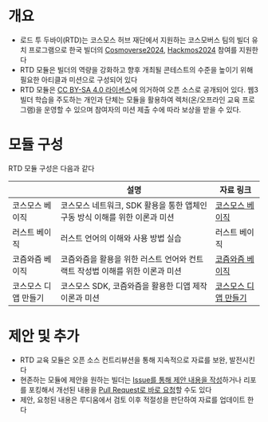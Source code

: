 # 개요

* 로드 투 두바이(RTD)는 코스모스 허브 재단에서 지원하는 코스모버스 팀의 빌더 유치 프로그램으로 한국 빌더의 [Cosmoverse2024](https://cosmoverse.org/), [Hackmos2024](https://cosmoverse.org/hackmos) 참여를 지원한다
* RTD 모듈은 빌더의 역량을 강화하고 향후 개최될 콘테스트의 수준을 높이기 위해 필요한 아티클과 미션으로 구성되어 있다
* RTD 모듈은 [CC BY-SA 4.0 라이센스](https://creativecommons.org/licenses/by-sa/4.0/deed.ko)에 의거하여 오픈 소스로 공개되어 있다. 웹3 빌더 학습을 주도하는 개인과 단체는 모듈을 활용하여 렉처(온/오프라인 교육 프로그램)을 운영할 수 있으며 참여자의 미션 제출 수에 따라 보상을 받을 수 있다.

# 모듈 구성

RTD 모듈 구성은 다음과 같다

|  | 설명 | 자료 링크 |
| --- | --- | ----- |
| 코스모스 베이직 | 코스모스 네트워크, SDK 활용을 통한 앱체인 구동 방식 이해를 위한 이론과 미션 | [코스모스 베이직](https://github.com/Ludium-Official/road-to-dubai/tree/main/%EC%BD%94%EC%8A%A4%EB%AA%A8%EC%8A%A4%20%EB%B2%A0%EC%9D%B4%EC%A7%81) |
| 러스트 베이직 | 러스트 언어의 이해와 사용 방법 실습 | 러스트 베이직 |
| 코즘와즘 베이직 | 코즘와즘을 활용을 위한 러스트 언어와 컨트랙트 작성법 이해를 위한 이론과 미션 | [코즘와즘 베이직](https://github.com/Ludium-Official/road-to-bangkok/tree/main/%EC%86%94%EB%A6%AC%EB%94%94%ED%8B%B0%20%EB%B2%A0%EC%9D%B4%EC%A7%81) |
| 코스모스 디앱 만들기 | 코스모스 SDK, 코즘와즘을 활용한 디앱 제작 이론과 미션 | [코스모스 디앱 만들기](https://github.com/Ludium-Official/road-to-dubai/tree/main/%EC%BD%94%EC%8A%A4%EB%AA%A8%EC%8A%A4%20%EB%94%94%EC%95%B1%20%EB%A7%8C%EB%93%A4%EA%B8%B0) |

# 제안 및 추가

* RTD 교육 모듈은 오픈 소스 컨트리뷰션을 통해 지속적으로 자료를 보완, 발전시킨다
* 현존하는 모듈에 제안을 원하는 빌더는 [Issue를 통해 제안 내용을 작성](https://github.com/Ludium-Official/road-to-dubai/issues)하거나 리포를 포킹해서 개선된 내용을 [Pull Request로 바로 요청](https://github.com/Ludium-Official/road-to-dubai/pulls)할 수도 있다
* 제안, 요청된 내용은 루디움에서 검토 이후 적절성을 판단하여 자료를 업데이트 한다
